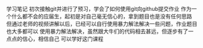 学习笔记
初次接触git并进行了预习，学会了如何使用git向github提交作业
作为一个什么都不会的应届生，起初是对自己毫无信心的，拿到题目也是没有任何思路
但通过老师的视频讲解以后，已经可以自行使用暴力解法解决一些问题，作业题目也大多都可以
使用暴力解法解决，虽然跟大牛们的代码相去甚远，但逐步有了一点点的信心，相信自己
可以学好这门课程
